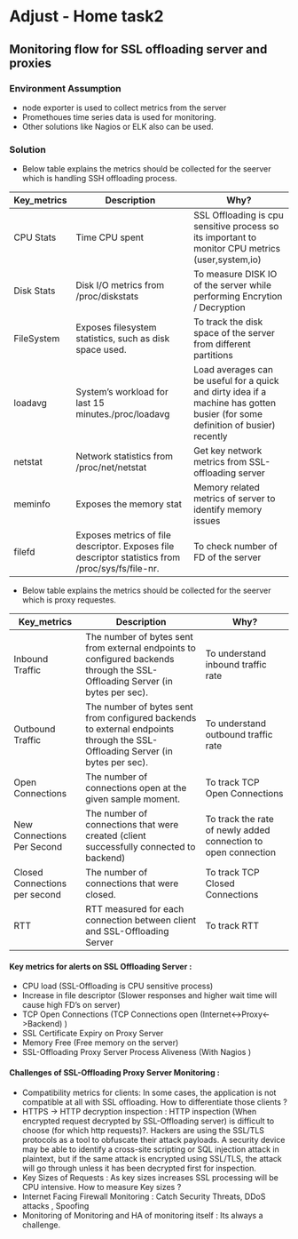 # Adjust - Home task2
## Monitoring flow for SSL offloading server and proxies

### Environment Assumption
- node exporter is used to collect metrics from the server
- Promethoues time series data is used for monitoring.
- Other solutions like Nagios or ELK also can be used.

### Solution
- Below table explains the metrics should be collected for the seerver which is handling SSH offloading process.


Key_metrics | Description | Why? |
--- | --- | --- 
CPU Stats | Time CPU spent | SSL Offloading is cpu sensitive process so its important to monitor CPU metrics (user,system,io) 
 | Disk Stats | Disk I/O metrics from /proc/diskstats | To measure DISK IO of the server while performing Encrytion / Decryption 
FileSystem | Exposes filesystem statistics, such as disk space used. | To track the disk space of the server from different partitions
loadavg | System’s workload for last 15 minutes./proc/loadavg | Load averages can be useful for a quick and dirty idea if a machine has gotten busier (for some definition of busier) recently
netstat | Network statistics from /proc/net/netstat | Get key network metrics from SSL-offloading server 
meminfo | Exposes the memory stat | Memory related metrics of server to identify memory issues 
filefd | Exposes metrics of file descriptor. Exposes file descriptor statistics from /proc/sys/fs/file-nr. | To check number of FD of the server 

- Below table explains the metrics should be collected for the seerver which is proxy requestes.

Key_metrics | Description | Why? |
--- | --- | --- 
Inbound Traffic | The number of bytes sent from external endpoints to configured backends through the SSL-Offloading Server (in bytes per sec). | To understand inbound traffic rate 
 | Outbound Traffic | The number of bytes sent from configured backends to external endpoints through the SSL-Offloading Server (in bytes per sec). | To understand outbound traffic rate 
Open Connections |The number of connections open at the given sample moment. | To track TCP Open Connections
New Connections Per Second | The number of connections that were created (client successfully connected to backend) | To track the rate of newly added connection to open connection
Closed Connections per second | The number of connections that were closed. | To track TCP Closed Connections
RTT | RTT measured for each connection between client and SSL-Offloading Server | To track RTT

#### Key metrics for alerts on SSL Offloading Server :
- CPU load (SSL-Offloading is CPU sensitive process)
- Increase in file descriptor (Slower responses and higher wait time will cause high FD’s on server)
- TCP Open Connections (TCP Connections open (Internet<->Proxy<->Backend) )
- SSL Certificate Expiry on Proxy Server
- Memory Free (Free memory on the server)
- SSL-Offloading Proxy Server Process Aliveness (With Nagios )

#### Challenges of SSL-Offloading Proxy Server Monitoring :
- Compatibility metrics for clients: In some cases, the application is not compatible at all with SSL offloading. How to differentiate those clients ?
- HTTPS -> HTTP decryption inspection : HTTP inspection (When encrypted request decrypted by SSL-Offloading server) is difficult to choose (for which http requests)?. Hackers are using the SSL/TLS protocols as a tool to obfuscate their attack payloads. A security device may be able to identify a cross-site scripting or SQL injection attack in plaintext, but if the same attack is encrypted using SSL/TLS, the attack will go through unless it has been decrypted first for inspection.
- Key Sizes of Requests : As key sizes increases SSL processing will be CPU intensive. How to measure Key sizes ?
- Internet Facing Firewall Monitoring : Catch Security Threats, DDoS attacks , Spoofing
- Monitoring of Monitoring and HA of monitoring itself : Its always a challenge.



